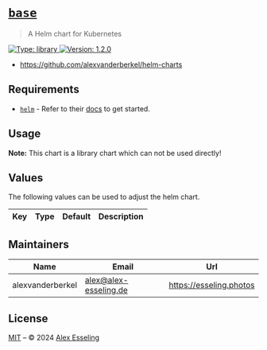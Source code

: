 # [`base`](https://charts.esseling.photos)

> A Helm chart for Kubernetes

[![Type: library](https://img.shields.io/badge/Type-library-informational?style=flat-square) ](https://charts.esseling.photos)[![Version: 1.2.0](https://img.shields.io/badge/Version-1.2.0-informational?style=flat-square) ](https://charts.esseling.photos)

* <https://github.com/alexvanderberkel/helm-charts>

## Requirements

- [`helm`](https://helm.sh) - Refer to their [docs](https://helm.sh/docs) to get started.

## Usage

**Note:** This chart is a library chart which can not be used directly!

## Values

The following values can be used to adjust the helm chart.

| Key | Type | Default | Description |
|-----|------|---------|-------------|

## Maintainers

| Name | Email | Url |
| ---- | ------ | --- |
| alexvanderberkel | <alex@alex-esseling.de> | <https://esseling.photos> |

## License

[MIT](../LICENSE.md) – © 2024 [Alex Esseling](https://esseling.photos)
